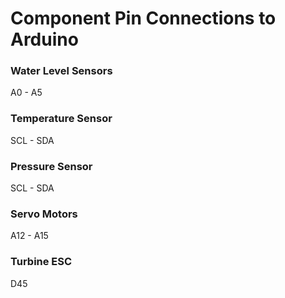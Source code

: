# Component Pin Connections to Arduino

### Water Level Sensors

A0 - A5

### Temperature Sensor 

SCL - SDA

### Pressure Sensor 

SCL - SDA

### Servo Motors 

A12 - A15

### Turbine ESC

D45
